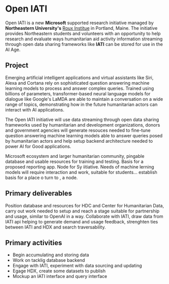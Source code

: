 # Open IATI

Open IATI is a new **Microsoft** supported research initiative managed by **Northeastern University's** [Roux Institue]() in Portland, Maine. The initiative provides Northeastern students and volunteers with an opportunity to help research and evaluate ways humanitarian aid activity information streaming through open data sharing frameworks like **IATI** can be stored for use in the AI Age.

## Project

Emerging artificial intelligent applications and virtual assistants like Siri, Alexa and Cortana rely on sophisticated question answering machine learning models to process and answer complex queries. Trained using billions of parameters, transformer-based neural language models for dialogue like Google's LaMDA are able to maintain a conversation on a wide range of topics, demonstrating how in the future humanitarian actors can interact with AI applications.

The Open IATI initiative will use data streaming through open data sharing frameworks used by humanitarian and development organizations, donors and government agencies will generate resouces needed to fine-tune question answering machine learning models able to answer queries posed by humanitarian actors and help setup backend architecture needed to power AI for Good applications.

Microsoft ecosystem and larger humanitarian community, pingable database and usable resources for training and testing. Basis for a proposed reporting app. Node for Sy iitiative. Needs of machine lerning models will require interaction and work, suitable for students... establish basis for a place o turn to , a node.

## Primary deliverables

Position database and resources for HDC and Center for Humanitarian Data, carry out work needed to setup and reach a stage suitable for partnership and usage, similar to OpenAI in a way. Collaborate with IATI, draw data from IATI api helping to generate demand and usage feedback, strenghten ties between IATI and HDX and search traversability.

## Primary activities

* Begin accumulating and storing data
* Work on tacklig database backend
* Engage with IATI, experiment with data sourcing and updating
* Egage HDX, create some datasets to publish
* Mockup an IATI interface and query interface
